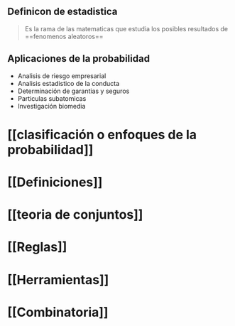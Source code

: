
## Definicon de estadistica
> Es la rama de las matematicas que estudia los posibles resultados de ==fenomenos aleatoros==

## Aplicaciones de la probabilidad
- Analisis de riesgo empresarial
- Analisis estadistico de la conducta
- Determinación de garantias y seguros
- Particulas subatomicas
- Investigación biomedia

# [[clasificación o enfoques de la probabilidad]]
# [[Definiciones]]
# [[teoria de conjuntos]]
# [[Reglas]]
# [[Herramientas]] 

# [[Combinatoria]]